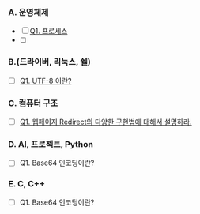 ### A. 운영체제

- [ ] [Q1. 프로세스](./A-1.md)
- [ ] 

### B.(드라이버, 리눅스, 쉘)

- [ ] [Q1. UTF-8 이란?](./B-1.md)

### C. 컴퓨터 구조

- [ ] [Q1. 웹페이지 Redirect의 다양한 구현법에 대해서 설명하라.](./C-1.md)

### D. AI, 프로젝트, Python

- [ ] Q1. Base64 인코딩이란?

### E. C, C++

- [ ] Q1. Base64 인코딩이란?

